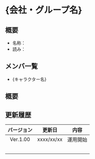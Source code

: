 # {会社・グループ名}

## 概要
- 名称：
- 読み：

## メンバ一覧
- {キャラクター名}

## 概要


## 更新履歴
|バージョン|更新日|内容|
|:---:|:---:|:---:|
|Ver.1.00|xxxx/xx/xx|運用開始|
||||
||||
||||
||||
||||


